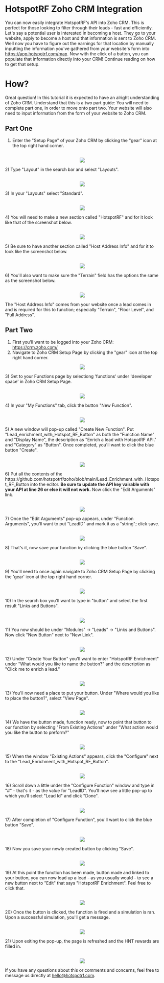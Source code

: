 # HotspotRF Zoho CRM Integration

You can now easily integrate HotspotRF's API into Zoho CRM. This is perfect for those looking to filter through their leads - fast and efficiently. Let's say a potential user is interested in becoming a host. They go to your website, apply to become a host and that information is sent to Zoho CRM. Well now you have to figure out the earnings for that location by manually inputting the information you've gathered from your website's form into https://app.hotspotrf.com/map. Now with the click of a button, you can populate that information directly into your CRM! Continue reading on how to get that setup.

# How?

Great question! In this tutorial it is expected to have an alright understanding of Zoho CRM. Understand that this is a two part guide: You will need to complete part one, in order to move onto part two. Your website will also need to input information from the form of your website to Zoho CRM.

## Part One

1) Enter the "Setup Page" of your Zoho CRM by clicking the "gear" icon at the top right hand corner.<br/><br/>
<p align="center">
  <img src="https://hotspotrf.com/imgs/github/1.png">
</p>
2) Type "Layout" in the search bar and select "Layouts".<br/><br/>
<p align="center">
  <img src="https://hotspotrf.com/imgs/github/1_.png">
</p>
3) In your "Layouts" select "Standard".<br/><br/>
<p align="center">
  <img src="https://hotspotrf.com/imgs/github/2_.png">
</p>
4) You will need to make a new section called "HotspotRF" and for it look like that of the screenshot below.<br/><br/>
<p align="center">
  <img src="https://hotspotrf.com/imgs/github/3_.png">
</p>
5) Be sure to have another section called "Host Address Info" and for it to look like the screenshot below.<br/><br/>
<p align="center">
  <img src="https://hotspotrf.com/imgs/github/4_.png">
</p> 
6) You'll also want to make sure the "Terrain" field has the options the same as the screenshot below.<br/><br/>
<p align="center">
  <img src="https://hotspotrf.com/imgs/github/5_.png">
</p> 

The "Host Address Info" comes from your website once a lead comes in and is required for this to function; especially "Terrain", "Floor Level", and "Full Address".

## Part Two

1) First you'll want to be logged into your Zoho CRM: https://crm.zoho.com/
2) Navigate to Zoho CRM Setup Page by clicking the "gear" icon at the top right hand corner.
<p align="center">
  <img src="https://hotspotrf.com/imgs/github/1.png">
</p>
3) Get to your Functions page by selectiong 'functions' under 'developer space' in Zoho CRM Setup Page.<br/><br/>
<p align="center">
  <img src="https://hotspotrf.com/imgs/github/2.png">
</p>
4) In your "My Functions" tab, click the button "New Function".<br/><br/>
<p align="center">
  <img src="https://hotspotrf.com/imgs/github/3.png">
</p>
5) A new window will pop-up called "Create New Function". Put "Lead_enrichment_with_Hotspot_RF_Button" as both the "Function Name" and "Display Name", the description as "Enrich a lead with HotspotRF API." and "Category" as "Button". Once completed, you'll want to click the blue button "Create".<br/><br/>
<p align="center">
  <img src="https://hotspotrf.com/imgs/github/4.png">
</p>
6) Put all the contents of the https://github.com/hotspotrf/zoho/blob/main/Lead_Enrichment_with_Hotspot_RF_Button into the editor. <b>Be sure to update the API key vairable with your API at line 26 or else it will not work.</b> Now click the "Edit Arguments" link.<br/><br/>
<p align="center">
  <img src="https://hotspotrf.com/imgs/github/5.png">
</p>
7) Once the "Edit Arguments" pop-up appears, under "Function Arguments", you'll want to put "LeadID" and mark it as a "string"; click save.<br/><br/>
<p align="center">
  <img src="https://hotspotrf.com/imgs/github/6.png">
</p>
8) That's it, now save your function by clicking the blue button "Save".<br/><br/>
<p align="center">
  <img src="https://hotspotrf.com/imgs/github/7.png">
</p>
9) You'll need to once again navigate to Zoho CRM Setup Page by clicking the 'gear' icon at the top right hand corner.<br/><br/>
<p align="center">
  <img src="https://hotspotrf.com/imgs/github/8.png">
</p>
10) In the search box you'll want to type in "button" and select the first result "Links and Buttons".<br/><br/>
<p align="center">
  <img src="https://hotspotrf.com/imgs/github/9.png">
</p>
11) You now should be under "Modules" -> "Leads" -> "Links and Buttons". Now click "New Button" next to "New Link".<br/><br/>
<p align="center">
  <img src="https://hotspotrf.com/imgs/github/10.png">
</p>
12) Under "Create Your Button" you'll want to enter "HotspotRF Enrichment" under "What would you like to name the button?" and the description as "Click me to enrich a lead."<br/><br/>
<p align="center">
  <img src="https://hotspotrf.com/imgs/github/11.png">
</p>
13) You'll now need a place to put your button. Under "Where would you like to place the button?", select "View Page".<br/><br/>
<p align="center">
  <img src="https://hotspotrf.com/imgs/github/12.png">
</p>
14) We have the button made, function ready, now to point that button to our function by selecting "From Existing Actions" under "What action would you like the button to preform?"<br/><br/>
<p align="center">
  <img src="https://hotspotrf.com/imgs/github/13.png">
</p>
15) When the window "Existing Actions" appears, click the "Configure" next to the "Lead_Enrichment_with_Hotspot_RF_Button".<br/><br/>
<p align="center">
  <img src="https://hotspotrf.com/imgs/github/14.png">
</p>
16) Scroll down a little under the "Configure Function" window and type in "#" - that's it - as the value for "LeadID". You'll now see a little pop-up to which you'll select "Lead Id" and click "Done".<br/><br/>
<p align="center">
  <img src="https://hotspotrf.com/imgs/github/15.png">
</p>
17) After completion of "Configure Function", you'll want to click the blue button "Save".<br/><br/>
<p align="center">
  <img src="https://hotspotrf.com/imgs/github/16.png">
</p>
18) Now you save your newly created button by clicking "Save".<br/><br/>
<p align="center">
  <img src="https://hotspotrf.com/imgs/github/17.png">
</p>
19) At this point the function has been made, button made and linked to your button, you can now load up a lead - as you usually would - to see a new button next to "Edit" that says "HotspotRF Enrichment". Feel free to click that.<br/><br/>
<p align="center">
  <img src="https://hotspotrf.com/imgs/github/18.png">
</p>
20) Once the button is clicked, the function is fired and a simulation is ran. Upon a successful simulation, you'll get a message.<br/><br/>
<p align="center">
  <img src="https://hotspotrf.com/imgs/github/19.png">
</p>
21) Upon exiting the pop-up, the page is refreshed and the HNT rewards are filled in.<br/><br/>
<p align="center">
  <img src="https://hotspotrf.com/imgs/github/20.png">
</p>

If you have any questions about this or comments and concerns, feel free to message us directly at hello@hotspotrf.com.
